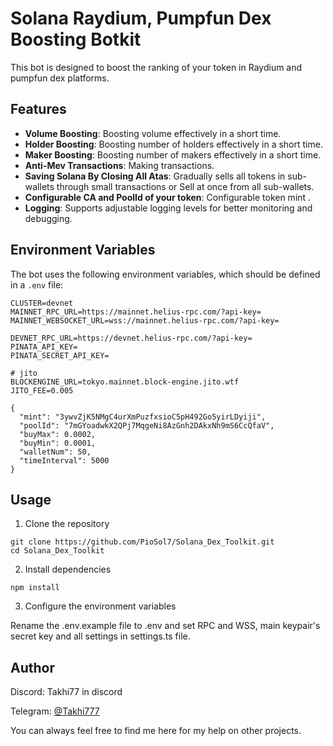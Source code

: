 # Solana Raydium, Pumpfun Dex Boosting Botkit

This bot is designed to boost the ranking of your token in Raydium and pumpfun dex platforms.

## Features

- **Volume Boosting**: Boosting volume effectively in a short time.
- **Holder Boosting**: Boosting number of holders effectively in a short time.
- **Maker Boosting**: Boosting number of makers effectively in a short time.
- **Anti-Mev Transactions**: Making transactions.
- **Saving Solana By Closing All Atas**: Gradually sells all tokens in sub-wallets through small transactions or Sell at once from all sub-wallets.
- **Configurable CA and PoolId of your token**: Configurable token mint .
- **Logging**: Supports adjustable logging levels for better monitoring and debugging.

## Environment Variables

The bot uses the following environment variables, which should be defined in a `.env` file:

```env
CLUSTER=devnet
MAINNET_RPC_URL=https://mainnet.helius-rpc.com/?api-key=
MAINNET_WEBSOCKET_URL=wss://mainnet.helius-rpc.com/?api-key=

DEVNET_RPC_URL=https://devnet.helius-rpc.com/?api-key=
PINATA_API_KEY=
PINATA_SECRET_API_KEY=

# jito
BLOCKENGINE_URL=tokyo.mainnet.block-engine.jito.wtf
JITO_FEE=0.005

{
  "mint": "3ywvZjK5NMgC4urXmPuzfxsioC5pH492Go5yirLDyiji",
  "poolId": "7mGYoadwkX2QPj7MqgeNi8AzGnh2DAkxNh9mS6CcQfaV",
  "buyMax": 0.0002,
  "buyMin": 0.0001,
  "walletNum": 50,
  "timeInterval": 5000
}
```

## Usage
1. Clone the repository
```
git clone https://github.com/PioSol7/Solana_Dex_Toolkit.git
cd Solana_Dex_Toolkit
```
2. Install dependencies
```
npm install
```
3. Configure the environment variables

Rename the .env.example file to .env and set RPC and WSS, main keypair's secret key and all settings in settings.ts file.


## Author

Discord: Takhi77 in discord

Telegram: [@Takhi777](https://t.me/@Takhi777)

You can always feel free to find me here for my help on other projects.
